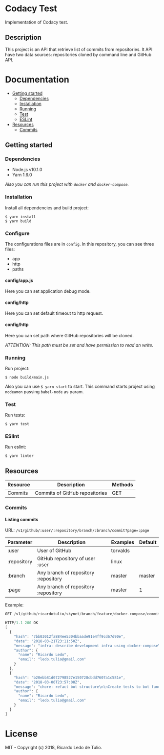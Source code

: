 # Codacy Test
Implementation of Codacy test.

## Description
This project is an API that retrieve list of commits from repositories. It API have two data sources: repositories cloned by command line and GitHub API.

# Documentation
- [Getting started](#getting-started)
  - [Dependencies](#dependencies)
  - [Installation](#installataion)
  - [Running](#Running)
  - [Test](#test)
  - [ESLint](#eslint)
- [Resources](#resources)
  - [Commits](#commits)

## Getting started

### Dependencies
- Node.js v10.1.0
- Yarn 1.6.0

*Also you can run this project with `docker` and `docker-compose`.*

### Installation
Install all dependencies and build project:
```
$ yarn install
$ yarn build
```

### Configure
The configurations files are in `config`. In this repository, you can see three files:
- app
- http
- paths

#### config/app.js
Here you can set application debug mode.

#### config/http
Here you can set default timeout to http request.

#### config/http
Here you can set path where GitHub repositories will be cloned.

*ATTENTION: This path must be set and have permission to read an write.*

### Running
Run project:
```
$ node build/main.js
```

Also you can use `$ yarn start` to start. This command starts project using `nodeamon` passing `babel-node` as param.

### Test
Run tests:
```
$ yarn test
```

### ESlint
Run eslint:
```
$ yarn linter
```

## Resources

| Resource      | Description                    | Methods  |
| ------------- |--------------------------------| ---------|
| Commits       | Commits of GitHub repositories | GET      |

### Commits
#### Listing commits
URL: `/v1/github/:user/:repository/branch/:branch/commit?page=:page`

| Parameter      | Description                           | Examples  | Default |
| -------------- |---------------------------------------| ----------|---------|
| :user          | User of GitHub                        | torvalds  |         |
| :repository    | GitHub repository of user :user       | linux     |         |
| :branch        | Any branch of repository :repository  | master    | master  |    
| :page          | Any branch of repository :repository  | master    | 1       |

Example:

```js
GET /v1/github/ricardotulio/skynet/branch/feature/docker-compose/commit

HTTP/1.1 200 OK
[
  {
    "hash": "7bb03012fa884ee5304bbaade91e4ff9cd67d90e",
    "date": "2018-03-21T23:11:50Z",
    "message": "infra: describe development infra using docker-compose\n\nDescribe a development infraestructure using docker-compose file. In\nthis docker-compose.yml file have services:\n\n- Node 8.9\n- Nginx\n\nAlso create a command to watch modifications on directory that contain\nsource files using nodemon, that is, every change will be updated, so\nits not necessary to restart container.\n\nIt was necessary to create nginx configuration file, so this commit also\nadd a configuration file to nginx. This file just redirect http requests\nto node container on port 3000.",
    "author": {
      "name": "Ricardo Ledo",
      "email": "ledo.tulio@gmail.com"
    }
  },
  {
    "hash": "b20ebb81d072798527e150728cbdd7607a1c581e",
    "date": "2018-03-06T23:57:08Z",
    "message": "chore: refact bot structure\n\nCreate tests to bot functions and rename its. Also create a directory\nnamed `botBuild` to contains associated with bot construction.",
    "author": {
      "name": "Ricardo Ledo",
      "email": "ledo.tulio@gmail.com"
    }
  }
]
```

# License
MIT - Copyright (c) 2018, Ricardo Ledo de Tulio.
